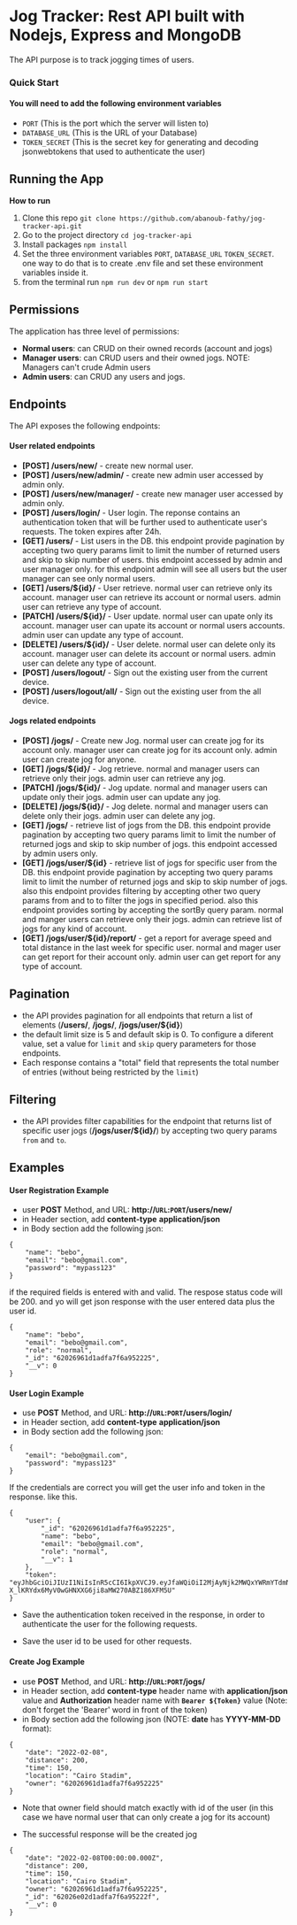 # Jog Tracker: Rest API built with Nodejs, Express and MongoDB

The API purpose is to track jogging times of users.

### Quick Start

#### You will need to add the following environment variables

- `PORT` (This is the port which the server will listen to)
- `DATABASE_URL` (This is the URL of your Database)
- `TOKEN_SECRET` (This is the secret key for generating and decoding jsonwebtokens that used to authenticate the user)

## Running the App

**How to run**

1. Clone this repo `git clone https://github.com/abanoub-fathy/jog-tracker-api.git`
2. Go to the project directory `cd jog-tracker-api`
3. Install packages `npm install`
4. Set the three environment variables `PORT`, `DATABASE_URL` `TOKEN_SECRET`. one way to do that is to create .env file and set these environment variables inside it.
5. from the terminal run `npm run dev` or `npm run start`

## Permissions

The application has three level of permissions:

- **Normal users**: can CRUD on their owned records (account and jogs)
- **Manager users**: can CRUD users and their owned jogs. NOTE: Managers can't crude Admin users
- **Admin users**: can CRUD any users and jogs.

## Endpoints

The API exposes the following endpoints:

#### User related endpoints

- **[POST] /users/new/** - create new normal user.
- **[POST] /users/new/admin/** - create new admin user accessed by admin only.
- **[POST] /users/new/manager/** - create new manager user accessed by admin only.
- **[POST] /users/login/** - User login. The reponse contains an authentication token that will be further used to authenticate user's requests. The token expires after 24h.
- **[GET] /users/** - List users in the DB. this endpoint provide pagination by accepting two query params limit to limit the number of returned users and skip to skip number of users. this endpoint accessed by admin and user manager only. for this endpoint admin will see all users but the user manager can see only normal users.
- **[GET] /users/${id}/** - User retrieve. normal user can retrieve only its account. manager user can retrieve its account or normal users. admin user can retrieve any type of account.
- **[PATCH] /users/${id}/** - User update. normal user can upate only its account. manager user can upate its account or normal users accounts. admin user can update any type of account.
- **[DELETE] /users/${id}/** - User delete. normal user can delete only its account. manager user can delete its account or normal users. admin user can delete any type of account.
- **[POST] /users/logout/** - Sign out the existing user from the current device.
- **[POST] /users/logout/all/** - Sign out the existing user from the all device.

#### Jogs related endpoints

- **[POST] /jogs/** - Create new Jog. normal user can create jog for its account only. manager user can create jog for its account only. admin user can create jog for anyone.
- **[GET] /jogs/${id}/** - Jog retrieve. normal and manager users can retrieve only their jogs. admin user can retrieve any jog.
- **[PATCH] /jogs/${id}/** - Jog update. normal and manager users can update only their jogs. admin user can update any jog.
- **[DELETE] /jogs/${id}/** - Jog delete. normal and manager users can delete only their jogs. admin user can delete any jog.
- **[GET] /jogs/** - retrieve list of jogs from the DB. this endpoint provide pagination by accepting two query params limit to limit the number of returned jogs and skip to skip number of jogs. this endpoint accessed by admin users only.
- **[GET] /jogs/user/${id}** - retrieve list of jogs for specific user from the DB. this endpoint provide pagination by accepting two query params limit to limit the number of returned jogs and skip to skip number of jogs. also this endpoint provides filtering by accepting other two query params from and to to filter the jogs in specified period. also this endpoint provides sorting by accepting the sortBy query param. normal and manger users can retrieve only their jogs. admin can retrieve list of jogs for any kind of account.
- **[GET] /jogs/user/${id}/report/** - get a report for average speed and total distance in the last week for specific user. normal and mager user can get report for their account only. admin user can get report for any type of account.

## Pagination

- the API provides pagination for all endpoints that return a list of elements (**/users/**, **/jogs/**, **/jogs/user/${id}**)
- the default limit size is 5 and default skip is 0. To configure a diferent value, set a value for `limit` and `skip` query parameters for those endpoints.
- Each response contains a "total" field that represents the total number of entries (without being restricted by the `limit`)

## Filtering

- the API provides filter capabilities for the endpoint that returns list of specific user jogs (**/jogs/user/${id}/**) by accepting two query params `from` and `to`.

## Examples

#### User Registration Example

- user **POST** Method, and URL: **http://`URL`:`PORT`/users/new/**
- in Header section, add **content-type** **application/json**
- in Body section add the following json:

```
{
    "name": "bebo",
    "email": "bebo@gmail.com",
    "password": "mypass123"
}
```

if the required fields is entered with and valid. The respose status code will be 200. and yo will get json response with the user entered data plus the user id.

```
{
    "name": "bebo",
    "email": "bebo@gmail.com",
    "role": "normal",
    "_id": "62026961d1adfa7f6a952225",
    "__v": 0
}
```

#### User Login Example

- use **POST** Method, and URL: **http://`URL`:`PORT`/users/login/**
- in Header section, add **content-type** **application/json**
- in Body section add the following json:

```
{
    "email": "bebo@gmail.com",
    "password": "mypass123"
}
```

If the credentials are correct you will get the user info and token in the response. like this.

```
{
    "user": {
        "_id": "62026961d1adfa7f6a952225",
        "name": "bebo",
        "email": "bebo@gmail.com",
        "role": "normal",
        "__v": 1
    },
    "token": "eyJhbGciOiJIUzI1NiIsInR5cCI6IkpXVCJ9.eyJfaWQiOiI2MjAyNjk2MWQxYWRmYTdmNmE5NTIyMjUiLCJpYXQiOjE2NDQzMjU3MzgsImV4cCI6MTY0NDQxMjEzOH0.P-X_lKRYdx6MyV0wGHNXXG6ji8aMW270ABZ186XFM5U"
}
```

- Save the authentication token received in the response, in order to authenticate the user for the following requests.

- Save the user id to be used for other requests.

#### Create Jog Example

- use **POST** Method, and URL: **http://`URL`:`PORT`/jogs/**
- in Header section, add **content-type** header name with **application/json** value and **Authorization** header name with **`Bearer ${Token}`** value (Note: don't forget the 'Bearer' word in front of the token)
- in Body section add the following json (NOTE: **date** has **YYYY-MM-DD** format):

```
{
    "date": "2022-02-08",
    "distance": 200,
    "time": 150,
    "location": "Cairo Stadim",
    "owner": "62026961d1adfa7f6a952225"
}

```

- Note that owner field should match exactly with id of the user (in this case we have normal user that can only create a jog for its account)

- The successful response will be the created jog

```
{
    "date": "2022-02-08T00:00:00.000Z",
    "distance": 200,
    "time": 150,
    "location": "Cairo Stadim",
    "owner": "62026961d1adfa7f6a952225",
    "_id": "62026e02d1adfa7f6a95222f",
    "__v": 0
}
```

